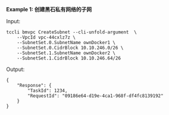 **Example 1: 创建黑石私有网络的子网**



Input: 

```
tccli bmvpc CreateSubnet --cli-unfold-argument  \
    --VpcId vpc-44cxlz7z \
    --SubnetSet.0.SubnetName ownDocker1 \
    --SubnetSet.0.CidrBlock 10.10.246.0/26 \
    --SubnetSet.1.SubnetName ownDocker2 \
    --SubnetSet.1.CidrBlock 10.10.246.64/26
```

Output: 
```
{
    "Response": {
        "TaskId": 1234,
        "RequestId": "09186e64-d19e-4ca1-968f-df4fc8139192"
    }
}
```

